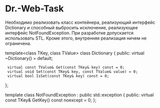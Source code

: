 # Dr.-Web-Task
Необходимо реализовать класс контейнера, реализующий интерфейс 
Dictionary и способный выбросить исключение, реализующее интерфейс 
NotFoundException.
При разработке допускается использовать STL. Кроме этого, внутренняя 
реализация ничем не ограничена.

template<class TKey, class TValue>
class Dictionary
{
public:
     virtual ~Dictionary() = default;

     virtual const TValue& Get(const TKey& key) const = 0;
     virtual void Set(const TKey& key, const TValue& value) = 0;
     virtual bool IsSet(const TKey& key) const = 0;
};

template<class TKey>
class NotFoundException : public std::exception
{
public:
     virtual const TKey& GetKey() const noexcept = 0;
};
